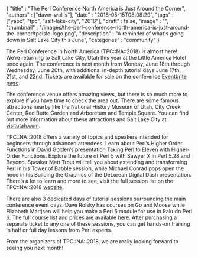 
  {
    "title"       : "The Perl Conference North America is Just Around the Corner",
    "authors"     : ["dawn-wallis"],
    "date"        : "2018-05-15T08:08:29",
    "tags"        : ["yapc", "tpc", "salt-lake-city", "2018"],
    "draft"       : false,
    "image"       : "",
    "thumbnail"   : "/images/the-perl-conference-north-america-is-just-around-the-corner/tpcislc-logo.png",
    "description" : "A reminder of what's going down in Salt Lake City this June",
    "categories"  : "community"
  }

The Perl Conference in North America (TPC::NA::2018) is almost here! We’re returning to Salt Lake City, Utah this year at the Little America Hotel once again. The conference is next month from Monday, June 18th through Wednesday, June 20th, with additional in-depth tutorial days June 17th, 21st, and 22nd. Tickets are available for sale on the conference [Eventbrite page](https://www.eventbrite.com/e/the-perl-conference-in-salt-lake-city-2018-tickets-41850611305).

The conference venue offers amazing views, but there is so much more to explore if you have time to check the area out. There are some famous attractions nearby like the National History Museum of Utah, City Creek Center, Red Butte Garden and Arboretum and Temple Square. You can find out more information about these attractions and Salt Lake City at [visitutah.com](https://www.visitutah.com).

TPC::NA::2018 offers a variety of topics and speakers intended for beginners through advanced attendees. Learn about Perl’s Higher Order Functions in David Golden’s presentation Taking Perl to Eleven with Higher-Order Functions. Explore the future of Perl 5 with Sawyer X in Perl 5.28 and Beyond. Speaker Matt Trout will tell you about extending and transforming Perl in his Tower of Babble session, while Michael Conrad pops open the hood in his Building the Graphics of the DeLorean Digital Dash presentation. There’s a lot to learn and more to see, visit the full session list on the TPC::NA::2018 [website](https://perlconference.us/tpc-2018-slc/sessions/).

There are also 3 dedicated days of tutorial sessions surrounding the main conference event days. Dave Rolsky has courses on Go and Moose while Elizabeth Mattjsen will help you make a Perl 5 module for use in Rakudo Perl 6. The full course list and prices are available [here](https://perlconference.us/tpc-2018-slc/tutorials/). After purchasing a separate ticket to any one of these sessions, you can get hands-on training in half or full day lessons from Perl experts.

From the organizers of TPC::NA::2018, we are really looking forward to seeing you next month!
